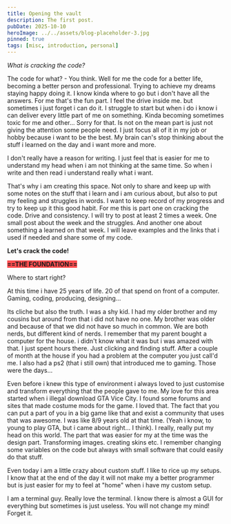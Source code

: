 ```yaml
---
title: Opening the vault
description: The first post.
pubDate: 2025-10-10
heroImage: ../../assets/blog-placeholder-3.jpg
pinned: true
tags: [misc, introduction, personal]
---
```


*What is cracking the code?*

The code for what? - You think.
Well for me the code for a better life, becoming a better person and professional. Trying to achieve my dreams staying happy doing it.
I know kinda where to go but i don't have all the answers. For me that's the fun part. 
I feel the drive inside me. but sometimes i just forget i can do it. I struggle to start but when i do i know i can deliver every little part of me on something. Kinda becoming sometimes toxic for me and other... Sorry for that. Is not on the mean part is just not giving the attention some people need. I just focus all of it in my job or hobby because i want to be the best. My brain can's stop thinking about the stuff i learned on the day and i want more and more.

I don't really have a reason for writing. I just feel that is easier for me to understand my head when i am not thinking at the same time. So when i write and then read i understand really what i want.

That's why i am creating this space. Not only to share and keep up with some notes on the stuff that i learn and i am curious about, but also to put my feeling and struggles in words.
I want to keep record of my progress and try to keep up it this good habit. 
For me this is part one on cracking the code. Drive and consistency.
I will try to post at least 2 times a week. One small post about the week and the struggles. And another one about something a learned on that week. I will leave examples and the links that i used if needed and share some of my code. 

**Let's crack the code!**

<span style="background:#ff4d4f">**==THE FOUNDATION==**</span>

Where to start right?

At this time i have 25 years of life. 20 of that spend on front of a computer. Gaming, coding, producing, designing... 

Its cliche but also the truth. I was a shy kid. I had my older brother and my cousins but around from that i did not have no one. My brother was older and because of that we did not have so much in common. We are both nerds, but different kind of nerds. I remember that my parent bought a computer for the house. i didn't know what it was but i was amazed with that. I just spent hours there. Just clicking and finding stuff. After a couple of month at the house if you had a problem at the computer you just call'd me.  I also had a ps2 (that i still own) that introduced me to gaming. Those were the days... 


Even before i knew this type of environment i always loved to just customise and transform everything that the people gave to me. My love for this area started when i illegal download GTA Vice City. I found some forums and sites that made costume mods for the game. I loved that. The fact that you can put a part of you in a big game like that and exist a community that uses that was awesome. I was like 8/9 years old at that time. (Yeah i know, to young to play GTA, but i came about right... I think). I really, really put my head on this world. The part that was easier for my at the time was the design part. Transforming images. creating skins etc. I remember changing some variables on the code but always with small software that could easily do that stuff. 


Even today i am a little crazy about custom stuff. I like to rice up my setups. I know that at the end of the day it will not make my a better programmer but is just easier for my to feel at "home" when i have my custom setup.


I am a terminal guy. Really love the terminal. I know there is almost a GUI for everything but sometimes is just useless. You will not change my mind! Forget it.
